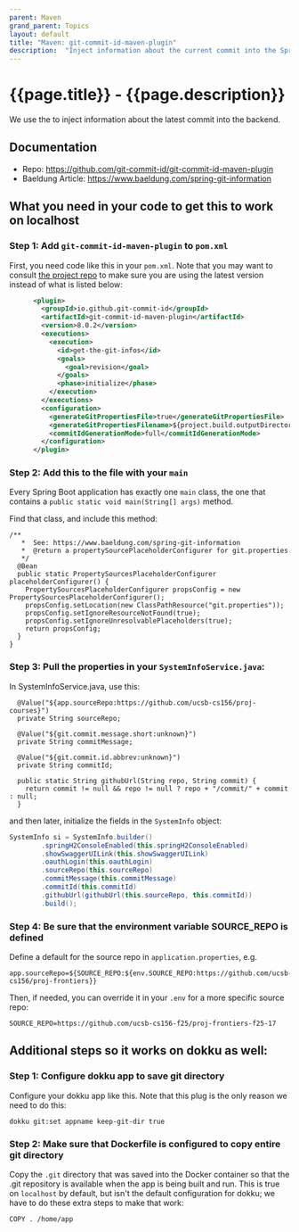 ```yaml
---
parent: Maven
grand_parent: Topics
layout: default
title: "Maven: git-commit-id-maven-plugin"
description:  "Inject information about the current commit into the Spring Boot backend"
---
```


# {{page.title}} - {{page.description}}

We use the []() to inject information about the latest commit into the backend.

## Documentation

* Repo: <https://github.com/git-commit-id/git-commit-id-maven-plugin>
* Baeldung Article: <https://www.baeldung.com/spring-git-information>

## What you need in your code to get this to work on localhost

### Step 1: Add `git-commit-id-maven-plugin` to `pom.xml`

First, you need code like this in your `pom.xml`.  Note that you may want to consult
[the project repo](https://github.com/git-commit-id/git-commit-id-maven-plugin) to make sure
you are using the latest version instead of what is listed below:

```xml
      <plugin>
        <groupId>io.github.git-commit-id</groupId>
        <artifactId>git-commit-id-maven-plugin</artifactId>
        <version>8.0.2</version>
        <executions>
          <execution>
            <id>get-the-git-infos</id>
            <goals>
              <goal>revision</goal>
            </goals>
            <phase>initialize</phase>
          </execution>
        </executions>
        <configuration>
          <generateGitPropertiesFile>true</generateGitPropertiesFile>
          <generateGitPropertiesFilename>${project.build.outputDirectory}/git.properties</generateGitPropertiesFilename>
          <commitIdGenerationMode>full</commitIdGenerationMode>
        </configuration>
      </plugin>
```

### Step 2: Add this to the file with your `main`

Every Spring Boot application has exactly one `main` class, the one that
contains a `public static void main(String[] args)` method.

Find that class, and include this method:

```
/** 
   *  See: https://www.baeldung.com/spring-git-information
   *  @return a propertySourcePlaceholderConfigurer for git.properties
   */
  @Bean
  public static PropertySourcesPlaceholderConfigurer placeholderConfigurer() {
    PropertySourcesPlaceholderConfigurer propsConfig = new PropertySourcesPlaceholderConfigurer();
    propsConfig.setLocation(new ClassPathResource("git.properties"));
    propsConfig.setIgnoreResourceNotFound(true);
    propsConfig.setIgnoreUnresolvablePlaceholders(true);
    return propsConfig;
  }
}
```

### Step 3: Pull the properties in your `SystemInfoService.java`:

In SystemInfoService.java, use this:

```
  @Value("${app.sourceRepo:https://github.com/ucsb-cs156/proj-courses}")
  private String sourceRepo;

  @Value("${git.commit.message.short:unknown}")
  private String commitMessage;

  @Value("${git.commit.id.abbrev:unknown}")
  private String commitId;

  public static String githubUrl(String repo, String commit) {
    return commit != null && repo != null ? repo + "/commit/" + commit : null;
  }
```

and then later, initialize the fields in the `SystemInfo` object:

```java
SystemInfo si = SystemInfo.builder()
        .springH2ConsoleEnabled(this.springH2ConsoleEnabled)
        .showSwaggerUILink(this.showSwaggerUILink)
        .oauthLogin(this.oauthLogin)
        .sourceRepo(this.sourceRepo)
        .commitMessage(this.commitMessage)
        .commitId(this.commitId)
        .githubUrl(githubUrl(this.sourceRepo, this.commitId))
        .build();
```


### Step 4: Be sure that the environment variable SOURCE_REPO is defined

Define a default for the source repo in `application.properties`, e.g.

```
app.sourceRepo=${SOURCE_REPO:${env.SOURCE_REPO:https://github.com/ucsb-cs156/proj-frontiers}}
```

Then, if needed, you can override it in your `.env` for a more specific source repo:

```
SOURCE_REPO=https://github.com/ucsb-cs156-f25/proj-frontiers-f25-17
```

## Additional steps so it works on dokku as well:

### Step 1: Configure dokku app to save git directory

Configure your dokku app like this.  Note that this plug is the only reason we need to do this:

```
dokku git:set appname keep-git-dir true
```

### Step 2: Make sure that Dockerfile is configured to copy entire git directory 

Copy the `.git` directory that was saved into the Docker container so that the .git repository is
available when the app is being built and run.   This is true on `localhost` by default, but isn't
the default configuration for dokku; we have to do these extra steps to make that work:

```
COPY . /home/app
```

